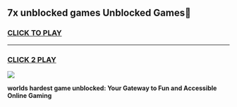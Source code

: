 
## 7x unblocked games Unblocked Games👋
<h3>
<a href="https://premium.freeplayer.one?title=7x_unblocked_games&ref=16F">CLICK TO PLAY</a></h3>
<hr>

<h3>
<a href="https://premium.freeplayer.one?title=7x_unblocked_games&ref=16F">CLICK 2 PLAY</a>
  
</h3>

<a href="https://premium.freeplayer.one?title=7x_unblocked_games&ref=16F/"><img src="https://clearcache.store/games.png"></a>


**worlds hardest game unblocked: Your Gateway to Fun and Accessible Online Gaming**
